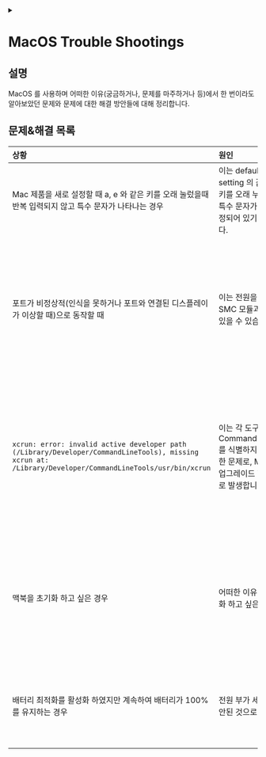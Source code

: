 <link rel="stylesheet" type="text/css" href="/css/header.css">
<link rel="stylesheet" type="text/css" href="/css/bootstrap/5.3.0-alpha1/bootstrap.css">
<div class="sticky-top bg-white pt-1 pb-2" id="header-div-max"></div>
<details id="display-none"><summary></summary>
  <script src="/js/header.js" defer="defer"></script>
  <script src="/js/table/numbering.js" defer="defer"></script>
  <script src="/js/bootstrap/5.3.0-alpha1/bootstrap.bundle.js" defer="defer"></script>
</details>

# MacOS Trouble Shootings

## 설명

MacOS 를 사용하며 어떠한 이유(궁금하거나, 문제를 마주하거나 등)에서 한 번이라도 알아보았던 문제와 문제에 대한 해결 방안들에 대해 정리합니다.

## 문제&해결 목록

| 상황 | 원인 | 해결방안 | 비고 |
| :--- | :--- | :--- | :--- |
| Mac 제품을 새로 설정할 때 a, e 와 같은 키를 오래 눌렀을때 반복 입력되지 않고 특수 문자가 나타나는 경우 | 이는 default user setting 의 값이 같은 키를 오래 누르는 경우 특수 문자가 나오게 설정되어 있기 때문입니다. | `defaults write -g ApplePressAndHoldEnabled -bool false` 를 터미널에서 실행한다. | 켜져있는 프로그램은 종료 후 재실행해야 적용됨 |
| 포트가 비정상적(인식을 못하거나 포트와 연결된 디스플레이가 이상할 때)으로 동작할 때 | 이는 전원을 관리하는 SMC 모듈과 관련이 있을 수 있습니다. | SMC 초기화를 수행한다. <br> 1. 전원을 끈다. <br>2. 어댑터 꽂힌 상태로 `control` + `option` + `shift(right)` 을 7초 누른다. (전원이 켜짐) <br>3. 위 세개의 키를 누르고 있는 상태에서 전원 버튼을 추가로 눌르고 7초 누른다. (전원 버튼 누르자마자 꺼짐)<br>4. 동시에 모든 키를 뗀다. <br>5. 기다리면 맥북이 켜진다. | 종종 운영체제 업데이트를 한 경우 발생합니다. |
| `xcrun: error: invalid active developer path (/Library/Developer/CommandLineTools), missing xcrun at: /Library/Developer/CommandLineTools/usr/bin/xcrun` | 이는 각 도구들이 CommandLineTools를 식별하지 못해 발생한 문제로, MacOS 를 업그레이드 한 경우 주로 발생합니다. | `xcode-select --install` 를 사용하여 CommandLineTools 를 설치하면 해소됩니다. | MacOS 를 업그레이드 한 이후 git, make, gcc 등과 같은 명령어를 사용하는 경우 만날 수 있습니다. |
| 맥북을 초기화 하고 싶은 경우 | 어떠한 이유에서 초기화 하고 싶은 경우 | 전원을 껐다가 키자마자 `command` + `R` 를 누르고 있다가 apple logo 또는 다른 이미지가 나타나면 뗀다. | NVRAM 재설정을 위해선 켠 후 즉시 `option` + `command` + `p` + `r` 을 동시에 20초 누른다. |
| 배터리 최적화를 활성화 하였지만 계속하여 배터리가 100% 를 유지하는 경우 | 전원 부가 세팅이 잘 안된 것으로 보인다. | 1. 배터리 최적화 활성화를 끈다. <br>2. SMC 초기화를 수행한다. <br>3. 배터리 최적화 활성화를 다시 켠다. <br> | 그럼 배터리가 100% 에서 80% 로 다운된다. |
